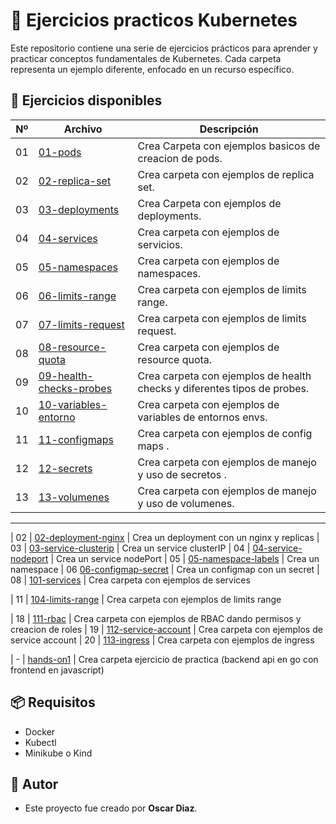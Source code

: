 # 📄 Ejercicios practicos Kubernetes

Este repositorio contiene una serie de ejercicios prácticos para aprender y practicar conceptos fundamentales de Kubernetes. Cada carpeta representa un ejemplo diferente, enfocado en un recurso específico.

## 📂 Ejercicios disponibles

| Nº | Archivo | Descripción |
|----|---------|-------------|
| 01 | [01-pods](./01-pods/) | Crea Carpeta con ejemplos basicos de creacion de pods. |
| 02 | [02-replica-set](./02-replica-set/) | Crea carpeta con ejemplos de replica set. |
| 03 | [03-deployments](./03-deployments/) | Crea Carpeta con ejemplos de deployments.|
| 04 | [04-services](./04-services/) | Crea carpeta con ejemplos de servicios. |
| 05 | [05-namespaces](./05-namespaces/) | Crea carpeta con ejemplos de namespaces. |
| 06 | [06-limits-range](./06-limits-range/) | Crea carpeta con ejemplos de limits range. |
| 07 | [07-limits-request](./07-limits-request/) | Crea carpeta con ejemplos de limits request. |
| 08 | [08-resource-quota](./08-resource-quota/) | Crea carpeta con ejemplos de resource quota. |
| 09 | [09-health-checks-probes](./09-health-checks-probes/) | Crea carpeta con ejemplos de health checks y diferentes tipos de probes. |
| 10 | [10-variables-entorno](./10-variables-entorno/) | Crea carpeta con ejemplos de variables de entornos envs. |
| 11 | [11-configmaps](./11-configmaps/) | Crea carpeta con ejemplos de config maps .|
| 12 | [12-secrets](./12-secrets/) | Crea carpeta con ejemplos de manejo y uso de secretos .|
| 13 | [13-volumenes](./13-volumenes/) | Crea carpeta con ejemplos de manejo y uso de volumenes.|
------
| 02 | [02-deployment-nginx](./02-deployment-nginx/) | Crea un deployment con un nginx y replicas
| 03 | [03-service-clusterip](./03-service-clusterip/) | Crea un service clusterIP
| 04 | [04-service-nodeport](./04-service-nodeport/) | Crea un service nodePort
| 05 | [05-namespace-labels](./05-namespace-labels/) | Crea un namespace
| 06 [06-configmap-secret](./06-configmap-secret/) | Crea un configmap con un secret
| 08 | [101-services](./101-services/) | Crea carpeta con ejemplos de  services


| 11 | [104-limits-range](./104-limits-range/) | Crea carpeta con ejemplos de limits range






| 18 | [111-rbac](./111-rbac/) | Crea carpeta con ejemplos de RBAC dando permisos y creacion de roles
| 19 | [112-service-account](./112-service-account/) | Crea carpeta con ejemplos de service account
| 20 | [113-ingress](./113-ingress/) | Crea carpeta con ejemplos de ingress

| - | [hands-on1](./hands-on1/) | Crea carpeta ejercicio de practica (backend api en go con frontend en javascript)

## 📦 Requisitos

- Docker
- Kubectl
- Minikube o Kind


## 🙌 Autor

- Este proyecto fue creado por **Oscar Diaz**.
